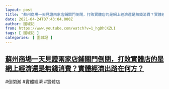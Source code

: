 ```yaml
---
layout: post
title: "蘇州商場一天見證兩家店鋪關門倒閉，打敗實體店的是網上經濟還是無錢消費？實體經濟出路在何方？"
date: 2021-04-24T07:43:04.000Z
author: 圍城記
from: https://www.youtube.com/watch?v=1_hgDhCKZLI
tags: [ 圍城記 ]
categories: [ 圍城記 ]
---
```

<!--1619250184000-->
[蘇州商場一天見證兩家店鋪關門倒閉，打敗實體店的是網上經濟還是無錢消費？實體經濟出路在何方？](https://www.youtube.com/watch?v=1_hgDhCKZLI)
------

<div>
#倒閉潮 #實體經濟 #實體店
</div>
